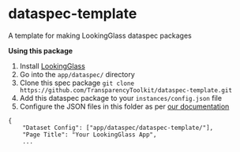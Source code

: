 # dataspec-template

A template for making LookingGlass dataspec packages

**Using this package**

1. Install [LookingGlass](https://github.com/TransparencyToolkit/LookingGlass)
2. Go into the `app/dataspec/` directory 
3. Clone this spec package `git clone https://github.com/TransparencyToolkit/dataspec-template.git`
4. Add this dataspec package to your `instances/config.json` file
5. Configure the JSON files in this folder as per [our documentation](https://github.com/TransparencyToolkit/LookingGlass/DATASET-SPECIFICATION.md)

```
{
    "Dataset Config": ["app/dataspec/dataspec-template/"],
    "Page Title": "Your LookingGlass App",
    ...
```
